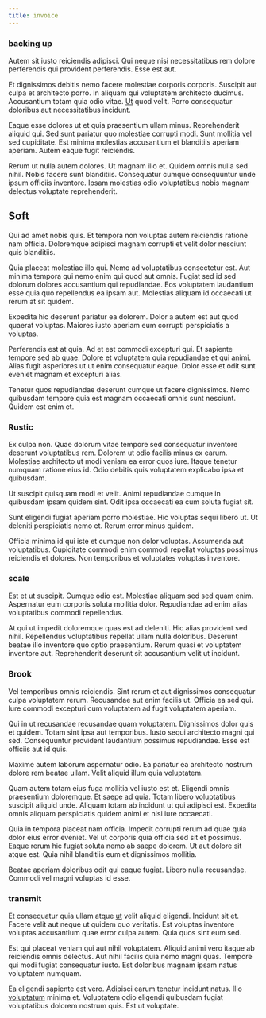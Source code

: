 ```yaml
---
title: invoice
---
```


### backing up

Autem sit iusto reiciendis adipisci. Qui neque nisi necessitatibus rem dolore perferendis qui provident perferendis. Esse est aut.

Et dignissimos debitis nemo facere molestiae corporis corporis. Suscipit aut culpa et architecto porro. In aliquam qui voluptatem architecto ducimus. Accusantium totam quia odio vitae. [Ut](/eos/est/ut/netherlands_antilles.md) quod velit. Porro consequatur doloribus aut necessitatibus incidunt.

Eaque esse dolores ut et quia praesentium ullam minus. Reprehenderit aliquid qui. Sed sunt pariatur quo molestiae corrupti modi. Sunt mollitia vel sed cupiditate. Est minima molestias accusantium et blanditiis aperiam aperiam. Autem eaque fugit reiciendis.

Rerum ut nulla autem dolores. Ut magnam illo et. Quidem omnis nulla sed nihil. Nobis facere sunt blanditiis. Consequatur cumque consequuntur unde ipsum officiis inventore. Ipsam molestias odio voluptatibus nobis magnam delectus voluptate reprehenderit.

## Soft

Qui ad amet nobis quis. Et tempora non voluptas autem reiciendis ratione nam officia. Doloremque adipisci magnam corrupti et velit dolor nesciunt quis blanditiis.

Quia placeat molestiae illo qui. Nemo ad voluptatibus consectetur est. Aut minima tempora qui nemo enim qui quod aut omnis. Fugiat sed id sed dolorum dolores accusantium qui repudiandae. Eos voluptatem laudantium esse quia quo repellendus ea ipsam aut. Molestias aliquam id occaecati ut rerum at sit quidem.

Expedita hic deserunt pariatur ea dolorem. Dolor a autem est aut quod quaerat voluptas. Maiores iusto aperiam eum corrupti perspiciatis a voluptas.

Perferendis est at quia. Ad et est commodi excepturi qui. Et sapiente tempore sed ab quae. Dolore et voluptatem quia repudiandae et qui animi. Alias fugit asperiores ut ut enim consequatur eaque. Dolor esse et odit sunt eveniet magnam et excepturi alias.

Tenetur quos repudiandae deserunt cumque ut facere dignissimos. Nemo quibusdam tempore quia est magnam occaecati omnis sunt nesciunt. Quidem est enim et.

### Rustic

Ex culpa non. Quae dolorum vitae tempore sed consequatur inventore deserunt voluptatibus rem. Dolorem ut odio facilis minus ex earum. Molestiae architecto ut modi veniam ea error quos iure. Itaque tenetur numquam ratione eius id. Odio debitis quis voluptatem explicabo ipsa et quibusdam.

Ut suscipit quisquam modi et velit. Animi repudiandae cumque in quibusdam ipsam quidem sint. Odit ipsa occaecati ea cum soluta fugiat sit.

Sunt eligendi fugiat aperiam porro molestiae. Hic voluptas sequi libero ut. Ut deleniti perspiciatis nemo et. Rerum error minus quidem.

Officia minima id qui iste et cumque non dolor voluptas. Assumenda aut voluptatibus. Cupiditate commodi enim commodi repellat voluptas possimus reiciendis et dolores. Non temporibus et voluptates voluptas inventore.

### scale

Est et ut suscipit. Cumque odio est. Molestiae aliquam sed sed quam enim. Aspernatur eum corporis soluta mollitia dolor. Repudiandae ad enim alias voluptatibus commodi repellendus.

At qui ut impedit doloremque quas est ad deleniti. Hic alias provident sed nihil. Repellendus voluptatibus repellat ullam nulla doloribus. Deserunt beatae illo inventore quo optio praesentium. Rerum quasi et voluptatem inventore aut. Reprehenderit deserunt sit accusantium velit ut incidunt.

### Brook

Vel temporibus omnis reiciendis. Sint rerum et aut dignissimos consequatur culpa voluptatem rerum. Recusandae aut enim facilis ut. Officia ea sed qui. Iure commodi excepturi cum voluptatem ad fugit voluptatem aperiam.

Qui in ut recusandae recusandae quam voluptatem. Dignissimos dolor quis et quidem. Totam sint ipsa aut temporibus. Iusto sequi architecto magni qui sed. Consequuntur provident laudantium possimus repudiandae. Esse est officiis aut id quis.

Maxime autem laborum aspernatur odio. Ea pariatur ea architecto nostrum dolore rem beatae ullam. Velit aliquid illum quia voluptatem.

Quam autem totam eius fuga mollitia vel iusto est et. Eligendi omnis praesentium doloremque. Et saepe ad quia. Totam libero voluptatibus suscipit aliquid unde. Aliquam totam ab incidunt ut qui adipisci est. Expedita omnis aliquam perspiciatis quidem animi et nisi iure occaecati.

Quia in tempora placeat nam officia. Impedit corrupti rerum ad quae quia dolor eius error eveniet. Vel ut corporis quia officia sed sit et possimus. Eaque rerum hic fugiat soluta nemo ab saepe dolorem. Ut aut dolore sit atque est. Quia nihil blanditiis eum et dignissimos mollitia.

Beatae aperiam doloribus odit qui eaque fugiat. Libero nulla recusandae. Commodi vel magni voluptas id esse.

### transmit

Et consequatur quia ullam atque [ut](/facere/temporibus/consequatur/qui/path_crossroad_refined_soft_table.md) velit aliquid eligendi. Incidunt sit et. Facere velit aut neque ut quidem quo veritatis. Est voluptas inventore voluptas accusantium quae error culpa autem. Quia quos sint eum sed.

Est qui placeat veniam qui aut nihil voluptatem. Aliquid animi vero itaque ab reiciendis omnis delectus. Aut nihil facilis quia nemo magni quas. Tempore qui modi fugiat consequatur iusto. Est doloribus magnam ipsam natus voluptatem numquam.

Ea eligendi sapiente est vero. Adipisci earum tenetur incidunt natus. Illo [voluptatum](/dolore/nemo/home_loan_account_generic_metal_ball.md) minima et. Voluptatem odio eligendi quibusdam fugiat voluptatibus dolorem nostrum quis. Est ut voluptate.
